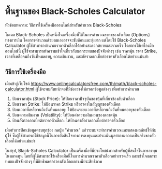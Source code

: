พื้นฐานของ Black-Scholes Calculator
===================================

หัวข้อบทความ: วิธีการใช้เครื่องมือออนไลน์สำหรับคำนวณ Black-Scholes

โมเดล Black-Scholes เป็นหนึ่งในเครื่องมือที่ใช้ในการคำนวณราคาของตัวเลือก (Options) ทางการเงิน โดยการคำนวณด้วยตนเองอาจจะซับซ้อนและยุ่งยาก แต่โดยใช้ Black-Scholes Calculator ผู้ใช้สามารถคำนวณราคาตัวเลือกได้อย่างสะดวกสบายและรวดเร็ว โดยการใช้เครื่องมือออนไลน์นี้ ผู้ใช้จะสามารถทำความเข้าใจเกี่ยวกับผลกระทบของปัจจัยต่างๆ เช่น ราคาหุ้น ราคา Strike, เวลาที่เหลือจนถึงวันที่หมดอายุ, ความผันผวน, และอัตราดอกเบี้ยต่อราคาตัวเลือกได้อย่างแม่นยำ

วิธีการใช้เครื่องมือ
--------------------

เมื่อเข้าสู่เว็บไซต์ <https://www.onlinecalculatorsfree.com/th/math/black-scholes-calculator.html> ผู้ใช้จะพบกับหน้าจอที่มีช่องว่างให้กรอกข้อมูลต่างๆ เพื่อทำการคำนวณ

1. ป้อนราคาหุ้น (Stock Price): ให้ป้อนราคาปัจจุบันของหุ้นที่เกี่ยวข้องกับตัวเลือก
2. ป้อนราคา Strike: ให้ป้อนราคา Strike หรือราคาในสัญญาของตัวเลือก
3. ป้อนเวลาที่เหลือจนถึงวันที่หมดอายุ: ให้ป้อนระยะเวลาที่เหลือจนถึงวันที่หมดอายุของตัวเลือก
4. ป้อนความผันผวน (Volatility): ให้ป้อนค่าความผันผวนของตลาดหุ้น
5. ป้อนอัตราดอกเบี้ยต่อราคาตัวเลือก: ให้ป้อนค่าอัตราดอกเบี้ยต่อราคาตัวเลือก

เมื่อทำการป้อนข้อมูลครบทุกช่อง กดปุ่ม "คำนวณ" แล้วระบบจะทำการคำนวณและแสดงผลลัพธ์ให้กับผู้ใช้ ซึ่งผู้ใช้สามารถใช้ข้อมูลนี้ในการตัดสินใจทางการลงทุนและประเมินมูลค่าตามความเป็นจริงของตัวเลือกได้อย่างแม่นยำ

ในสรุป, Black-Scholes Calculator เป็นเครื่องมือที่มีประโยชน์มากสำหรับผู้ที่สนใจในการลงทุนในตลาดทุน โดยที่ผู้ใช้สามารถใช้เครื่องมือนี้ในการคำนวณราคาตัวเลือกอย่างรวดเร็ว และเข้าใจผลกระทบของปัจจัยต่างๆ ที่มีอิทธิพลต่อราคาตัวเลือกอย่างมีประสิทธิภาพ